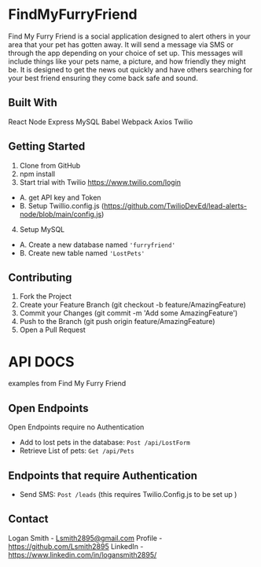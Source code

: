 # FindMyFurryFriend
Find My Furry Friend is a social application designed to alert others in your area that your pet has gotten away. It will send a message via SMS or through the app depending on your choice of set up. This messages will include things like your pets name, a picture, and how friendly they might be. It is designed to get the news out quickly and have others searching for your best friend ensuring they come back safe and sound.

## Built With
React
Node
Express
MySQL
Babel
Webpack
Axios
Twilio

## Getting Started
1. Clone from GitHub
2. npm install
3. Start trial with Twilio https://www.twilio.com/login
  * A. get API key and Token
  * B. Setup Twillio.config.js (https://github.com/TwilioDevEd/lead-alerts-node/blob/main/config.js)
4. Setup MySQL
  * A. Create a new database named `'furryfriend'`
  * B. Create new table named `'LostPets'`

## Contributing
1. Fork the Project
2. Create your Feature Branch (git checkout -b feature/AmazingFeature)
3. Commit your Changes (git commit -m 'Add some AmazingFeature')
4. Push to the Branch (git push origin feature/AmazingFeature)
5. Open a Pull Request

# API DOCS
examples from Find My Furry Friend

## Open Endpoints
Open Endpoints require no Authentication

* Add to lost pets in the database: `Post /api/LostForm`
* Retrieve List of pets: `Get /api/Pets`

## Endpoints that require Authentication
* Send SMS: `Post /leads` (this requires Twilio.Config.js to be set up )

## Contact
Logan Smith - Lsmith2895@gmail.com
Profile - https://github.com/Lsmith2895
LinkedIn - https://www.linkedin.com/in/logansmith2895/
